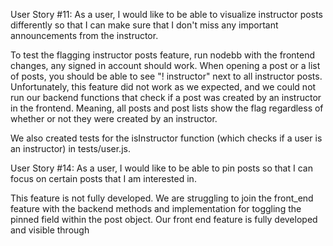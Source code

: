 User Story #11:
As a user, I would like to be able to visualize instructor posts differently so that I can make sure that I don't miss any important announcements from the instructor.

To test the flagging instructor posts feature, run nodebb with the frontend changes, any signed in account should work. When opening a post or a list of posts, you should be able to see "! instructor" next to all instructor posts. Unfortunately, this feature did not work as we expected, and we could not run our backend functions that check if a post was created by an instructor in the frontend. Meaning, all posts and post lists show the flag regardless of whether or not they were created by an instructor.

We also created tests for the isInstructor function (which checks if a user is an instructor) in tests/user.js.

User Story #14:
As a user, I would like to be able to pin posts so that I can focus on certain posts that I am interested in.

This feature is not fully developed. We are struggling to join the front_end feature with the backend methods and implementation for toggling the pinned field within the post object. Our front end feature is fully developed and visible through 

